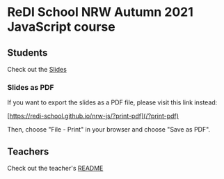 # ReDI School NRW Autumn 2021 JavaScript course

## Students

Check out the [Slides](/#)

### Slides as PDF

If you want to export the slides as a PDF file, please visit this link instead:

[https://redi-school.github.io/nrw-js/?print-pdf](/?print-pdf)

Then, choose "File - Print" in your browser and choose "Save as PDF".

## Teachers

Check out the teacher's [README](README-teachers.md)

